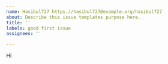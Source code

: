 ```yaml
---
name: Hasibul727 https://hasibul727@example.org/hasibul727
about: Describe this issue templates purpose here.
title: ''
labels: good first issue
assignees: ''

---
```


Hi
